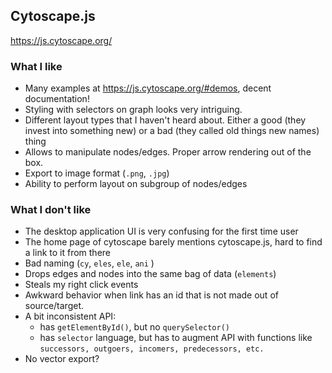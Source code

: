 ## Cytoscape.js

https://js.cytoscape.org/


### What I like

* Many examples at https://js.cytoscape.org/#demos, decent documentation!
* Styling with selectors on graph looks very intriguing.
* Different layout types that I haven't heard about. Either a good (they invest into something new)
or a bad (they called old things new names) thing
* Allows to manipulate nodes/edges. Proper arrow rendering out of the box.
* Export to image format (`.png`, `.jpg`)
* Ability to perform layout on subgroup of nodes/edges

### What I don't like

* The desktop application UI is very confusing for the first time user
* The home page of cytoscape barely mentions cytoscape.js, hard to find a link to it from there
* Bad naming (`cy`, `eles`, `ele`, `ani` )
* Drops edges and nodes into the same bag of data (`elements`)
* Steals my right click events
* Awkward behavior when link has an id that is not made out of source/target.
* A bit inconsistent API: 
  - has `getElementById()`, but no `querySelector()`
  - has `selector` language, but has to augment API with functions like `successors, outgoers, incomers, predecessors, etc.`
* No vector export?